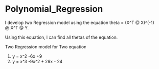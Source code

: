 # Polynomial_Regression

I develop two Regression model using the equation theta = (X^T @ X)^(-1) @ X^T @ Y.

Using this equation, I can find all thetas of the equation.

Two Regression model for Two equation 
1. y = x^2 -6x +9
2. y = x^3 -9x^2 + 26x - 24
